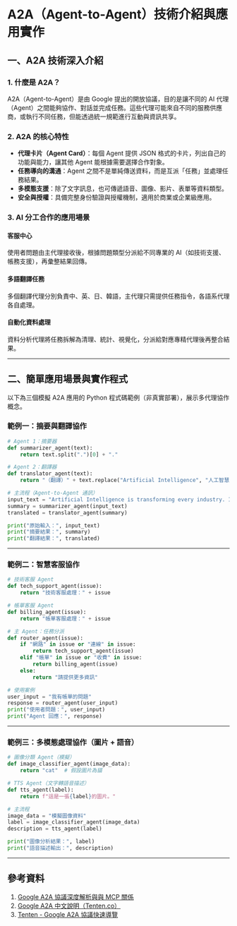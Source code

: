 
# A2A（Agent-to-Agent）技術介紹與應用實作

## 一、A2A 技術深入介紹

### 1. 什麼是 A2A？

A2A（Agent-to-Agent）是由 Google 提出的開放協議，目的是讓不同的 AI 代理（Agent）之間能夠協作、對話並完成任務。這些代理可能來自不同的服務供應商，或執行不同任務，但能透過統一規範進行互動與資訊共享。

### 2. A2A 的核心特性

- **代理卡片（Agent Card）**：每個 Agent 提供 JSON 格式的卡片，列出自己的功能與能力，讓其他 Agent 能根據需要選擇合作對象。
- **任務導向的溝通**：Agent 之間不是單純傳送資料，而是互派「任務」並處理任務結果。
- **多模態支援**：除了文字訊息，也可傳遞語音、圖像、影片、表單等資料類型。
- **安全與授權**：具備完整身份驗證與授權機制，適用於商業或企業級應用。

### 3. AI 分工合作的應用場景

#### 客服中心
使用者問題由主代理接收後，根據問題類型分派給不同專業的 AI（如技術支援、帳務支援），再彙整結果回傳。

#### 多語翻譯任務
多個翻譯代理分別負責中、英、日、韓語，主代理只需提供任務指令，各語系代理各自處理。

#### 自動化資料處理
資料分析代理將任務拆解為清理、統計、視覺化，分派給對應專精代理後再整合結果。

---

## 二、簡單應用場景與實作程式

以下為三個模擬 A2A 應用的 Python 程式碼範例（非真實部署），展示多代理協作概念。

### 範例一：摘要與翻譯協作

```python
# Agent 1：摘要器
def summarizer_agent(text):
    return text.split(".")[0] + "."

# Agent 2：翻譯器
def translator_agent(text):
    return "（翻譯）" + text.replace("Artificial Intelligence", "人工智慧")

# 主流程（Agent-to-Agent 通訊）
input_text = "Artificial Intelligence is transforming every industry. It is the future."
summary = summarizer_agent(input_text)
translated = translator_agent(summary)

print("原始輸入：", input_text)
print("摘要結果：", summary)
print("翻譯結果：", translated)
```

---

### 範例二：智慧客服協作

```python
# 技術客服 Agent
def tech_support_agent(issue):
    return "技術客服處理：" + issue

# 帳單客服 Agent
def billing_agent(issue):
    return "帳單客服處理：" + issue

# 主 Agent：任務分派
def router_agent(issue):
    if "網路" in issue or "連線" in issue:
        return tech_support_agent(issue)
    elif "帳單" in issue or "收費" in issue:
        return billing_agent(issue)
    else:
        return "請提供更多資訊"

# 使用案例
user_input = "我有帳單的問題"
response = router_agent(user_input)
print("使用者問題：", user_input)
print("Agent 回應：", response)
```

---

### 範例三：多模態處理協作（圖片 + 語音）

```python
# 圖像分類 Agent（模擬）
def image_classifier_agent(image_data):
    return "cat"  # 假設圖片為貓

# TTS Agent（文字轉語音描述）
def tts_agent(label):
    return f"這是一張{label}的圖片。"

# 主流程
image_data = "模擬圖像資料"
label = image_classifier_agent(image_data)
description = tts_agent(label)

print("圖像分析結果：", label)
print("語音描述輸出：", description)
```

---

## 參考資料

1. [Google A2A 協議深度解析與與 MCP 關係](https://ikala.ai/zh-tw/blog/ikala-ai-insight/an-in-depth-analysis-of-googles-a2a-protocol-and-its-relationship-with-anthropics-mcp-ch/)
2. [Google A2A 中文說明（Tenten.co）](https://tenten.co/learning/google-a2a/)
3. [Tenten - Google A2A 協議快速導覽](https://tenten.co/learning/google-a2a/)
